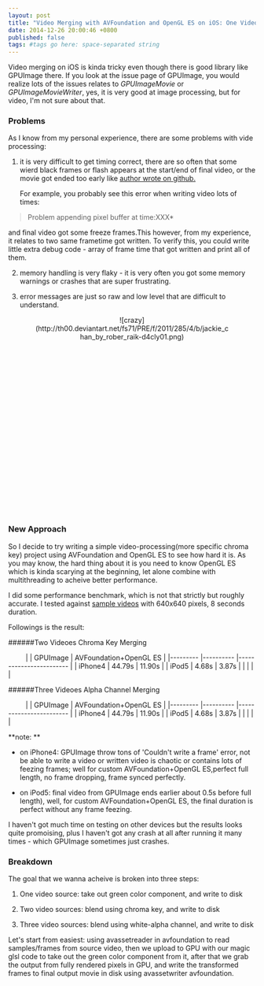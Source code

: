 ```yaml
---
layout: post
title: "Video Merging with AVFoundation and OpenGL ES on iOS: One Video Tweak"
date: 2014-12-26 20:00:46 +0800
published: false
tags: #tags go here: space-separated string
---
```



Video merging on iOS is kinda tricky even though there is good library like GPUImage there. If you look at the issue page of GPUImage, you would realize lots of the issues relates to *GPUImageMovie* or *GPUImageMovieWriter*, yes, it is very good at image processing, but for video, I'm not sure about that.

### Problems
As I know from my personal experience, there are some problems with vide processing: 

1. it is very difficult to get timing correct, there are so often that some wierd black frames or flash appears at the start/end of final video, or the movie got ended too early like [author wrote on github.](https://github.com/BradLarson/GPUImage/issues/773#issuecomment-12507191)

   For example, you probably see this error when writing video lots of times:
	
> Problem appending pixel buffer at time:XXX*

and final video got some freeze frames.This however, from my experience, it relates to two same frametime got written. To verify this, you could write little extra debug code - array of frame time that got written and print all of them.
 
2. memory handling is very flaky - it is very often you got some memory warnings or crashes that are super frustrating.

3. error messages are just so raw and low level that are difficult to understand. 


<div style="text-align:center; width:400px;height:400px; margin:0 auto" markdown="1">
![crazy](http://th00.deviantart.net/fs71/PRE/f/2011/285/4/b/jackie_chan_by_rober_raik-d4cly01.png)
</div>


### New Approach

So I decide to try writing a simple video-processing(more specific chroma key) project using AVFoundation and OpenGL ES to see how hard it is. As you may know, the hard thing about it is you need to know OpenGL ES which is kinda scarying at the beginning, let alone combine with multithreading to acheive better performance. 

I did some performance benchmark, which is not that strictly but roughly accurate. I tested against [sample videos](https://github.com/tuo/tuo.github.io/tree/master/movies) with 640x640 pixels, 8 seconds duration.

Followings is the result:

######Two Videoes Chroma Key Merging

&nbsp;&nbsp;&nbsp;&nbsp;&nbsp;&nbsp;&nbsp;&nbsp;&nbsp;|         	| GPUImage 	| AVFoundation+OpenGL ES 	|
|---------	|----------	|------------------------	|
| iPhone4 	| 44.79s   	| 11.90s                 	|
| iPod5   	| 4.68s    	| 3.87s                  	|
|         	|          	|                        	|


######Three Videoes Alpha Channel Merging

&nbsp;&nbsp;&nbsp;&nbsp;&nbsp;&nbsp;&nbsp;&nbsp;&nbsp;|         	| GPUImage 	| AVFoundation+OpenGL ES 	|
|---------	|----------	|------------------------	|
| iPhone4 	| 44.79s   	| 11.90s                 	|
| iPod5   	| 4.68s    	| 3.87s                  	|
|         	|          	|                        	|

**note: **

* on iPhone4: GPUImage throw tons of 'Couldn't write a frame' error, not be able to write a video or written video is chaotic or contains lots of feezing frames; well for custom AVFoundation+OpenGL ES,perfect full length, no frame dropping, frame synced perfectly. 

* on iPod5: final video from GPUImage ends earlier about 0.5s before full length), well, for custom AVFoundation+OpenGL ES, the final duration is perfect without any frame feezing.

I haven't got much time on testing on other devices but the results looks quite promoising, plus I haven't got any crash at all after running it many times - which GPUImage sometimes just crashes.

### Breakdown

The goal that we wanna acheive is broken into three steps: 

1. One video source: take out green color component, and write to disk

2. Two video sources: blend using chroma key, and write to disk

3. Three video sources: blend using white-alpha channel, and write to disk


Let's start from easiest: using avassetreader in avfoundation to read samples/frames from source video, then we upload to GPU with our magic glsl code to take out the green color component from it, after that we grab the output from fully rendered pixels in GPU, and write the transformed frames to final output movie in disk using avassetwriter avfoundation.